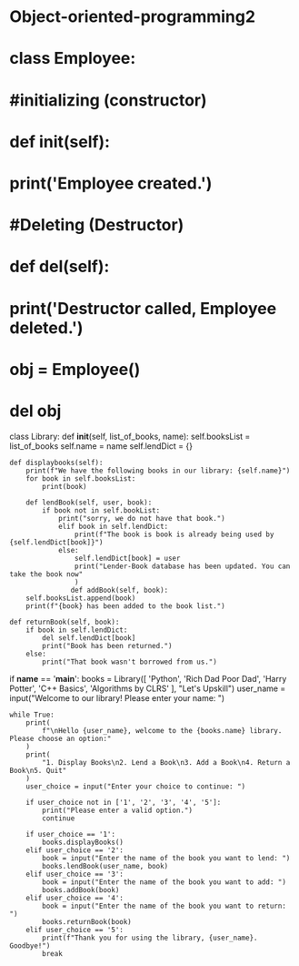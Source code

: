 # Object-oriented-programming2
# class Employee:

#     #initializing (constructor)
#     def __init__(self):
#      print('Employee created.')

#      #Deleting (Destructor)
#      def __del__(self):
#         print('Destructor called, Employee deleted.')

# obj = Employee()
# del obj

class Library:
    def __init__(self, list_of_books, name):
        self.booksList = list_of_books
        self.name = name 
        self.lendDict = {}

    def displaybooks(self):
        print(f"We have the following books in our library: {self.name}")
        for book in self.booksList:
            print(book)

        def lendBook(self, user, book):
            if book not in self.bookList:
                print("sorry, we do not have that book.")
                elif book in self.lendDict:
                    print(f"The book is book is already being used by {self.lendDict[book]}")
                else:
                    self.lendDict[book] = user
                    print("Lender-Book database has been updated. You can take the book now"
                    )
                   def addBook(self, book):
        self.booksList.append(book)
        print(f"{book} has been added to the book list.")

    def returnBook(self, book):
        if book in self.lendDict:
            del self.lendDict[book]
            print("Book has been returned.")
        else:
            print("That book wasn't borrowed from us.")


if __name__ == '__main__':
    books = Library([
        'Python', 'Rich Dad Poor Dad', 'Harry Potter', 'C++ Basics',
        'Algorithms by CLRS'
    ], "Let's Upskill")
    user_name = input("Welcome to our library! Please enter your name: ")

    while True:
        print(
            f"\nHello {user_name}, welcome to the {books.name} library. Please choose an option:"
        )
        print(
            "1. Display Books\n2. Lend a Book\n3. Add a Book\n4. Return a Book\n5. Quit"
        )
        user_choice = input("Enter your choice to continue: ")

        if user_choice not in ['1', '2', '3', '4', '5']:
            print("Please enter a valid option.")
            continue

        if user_choice == '1':
            books.displayBooks()
        elif user_choice == '2':
            book = input("Enter the name of the book you want to lend: ")
            books.lendBook(user_name, book)
        elif user_choice == '3':
            book = input("Enter the name of the book you want to add: ")
            books.addBook(book)
        elif user_choice == '4':
            book = input("Enter the name of the book you want to return: ")
            books.returnBook(book)
        elif user_choice == '5':
            print(f"Thank you for using the library, {user_name}. Goodbye!")
            break
